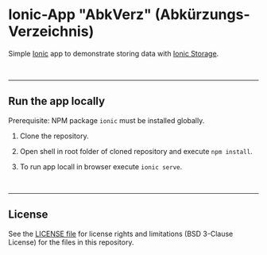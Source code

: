 # Ionic-App "AbkVerz" (Abkürzungs-Verzeichnis) #

Simple [Ionic](https://ionicframework.com) app to demonstrate storing data
with [Ionic Storage](https://ionicframework.com/docs/angular/storage#ionic-storage).

<br>

----
## Run the app locally ##

Prerequisite: NPM package `ionic` must be installed globally.

1. Clone the repository.

2. Open shell in root folder of cloned repository and execute `npm install`.

3. To run app locall in browser execute `ionic serve`.

<br>

----
## License ##

See the [LICENSE file](LICENSE.md) for license rights and limitations (BSD 3-Clause License) for the files in this repository.
